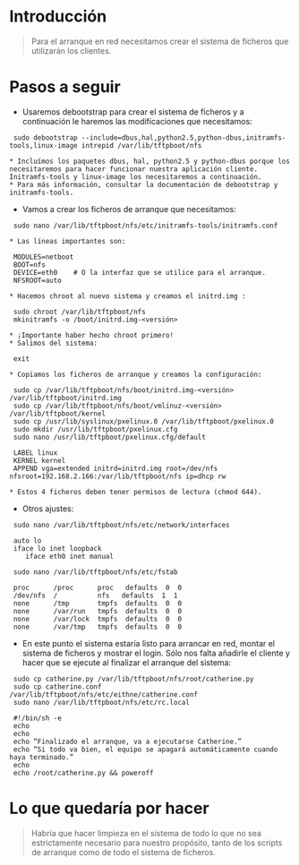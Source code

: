 # Introducción #

> Para el arranque en red necesitamos crear el sistema de ficheros que utilizarán los clientes.

# Pasos a seguir #

  * Usaremos debootstrap para crear el sistema de ficheros y a continuación le haremos las modificaciones que necesitamos:
```
 sudo debootstrap --include=dbus,hal,python2.5,python-dbus,initramfs-tools,linux-image intrepid /var/lib/tftpboot/nfs
```
    * Incluímos los paquetes dbus, hal, python2.5 y python-dbus porque los necesitaremos para hacer funcionar nuestra aplicación cliente. Initramfs-tools y linux-image los necesitaremos a continuación.
    * Para más información, consultar la documentación de debootstrap y initramfs-tools.

  * Vamos a crear los ficheros de arranque que necesitamos:
```
 sudo nano /var/lib/tftpboot/nfs/etc/initramfs-tools/initramfs.conf
```
    * Las líneas importantes son:
```
 MODULES=netboot
 BOOT=nfs
 DEVICE=eth0 	# O la interfaz que se utilice para el arranque.
 NFSROOT=auto
```
    * Hacemos chroot al nuevo sistema y creamos el initrd.img :
```
 sudo chroot /var/lib/tftpboot/nfs
 mkinitramfs -o /boot/initrd.img-<versión>
```
    * ¡Importante haber hecho chroot primero!
    * Salimos del sistema:
```
 exit
```
    * Copiamos los ficheros de arranque y creamos la configuración:
```
 sudo cp /var/lib/tftpboot/nfs/boot/initrd.img-<versión> /var/lib/tftpboot/initrd.img
 sudo cp /var/lib/tftpboot/nfs/boot/vmlinuz-<versión> /var/lib/tftpboot/kernel
 sudo cp /usr/lib/syslinux/pxelinux.0 /var/lib/tftpboot/pxelinux.0
 sudo mkdir /usr/lib/tftpboot/pxelinux.cfg
 sudo nano /usr/lib/tftpboot/pxelinux.cfg/default

 LABEL linux
 KERNEL kernel
 APPEND vga=extended initrd=initrd.img root=/dev/nfs nfsroot=192.168.2.166:/var/lib/tftpboot/nfs ip=dhcp rw
```
    * Estos 4 ficheros deben tener permisos de lectura (chmod 644).

  * Otros ajustes:
```
 sudo nano /var/lib/tftpboot/nfs/etc/network/interfaces

 auto lo
 iface lo inet loopback
 	iface eth0 inet manual

 sudo nano /var/lib/tftpboot/nfs/etc/fstab

 proc      /proc      proc   defaults  0  0
 /dev/nfs  /          nfs  	defaults  1  1
 none      /tmp       tmpfs  defaults  0  0
 none      /var/run   tmpfs  defaults  0  0
 none      /var/lock  tmpfs  defaults  0  0
 none      /var/tmp   tmpfs  defaults  0  0
```

  * En este punto el sistema estaría listo para arrancar en red, montar el sistema de ficheros y mostrar el login. Sólo nos falta añadirle el cliente y hacer que se ejecute al finalizar el arranque del sistema:
```
 sudo cp catherine.py /var/lib/tftpboot/nfs/root/catherine.py
 sudo cp catherine.conf /var/lib/tftpboot/nfs/etc/eithne/catherine.conf
 sudo nano /var/lib/tftpboot/nfs/etc/rc.local

 #!/bin/sh -e
 echo
 echo
 echo “Finalizado el arranque, va a ejecutarse Catherine.”
 echo “Si todo va bien, el equipo se apagará automáticamente cuando haya terminado.”
 echo
 echo /root/catherine.py && poweroff
```

# Lo que quedaría por hacer #

> Habría que hacer limpieza en el sistema de todo lo que no sea estrictamente necesario para nuestro propósito, tanto de los scripts de arranque como de todo el sistema de ficheros.